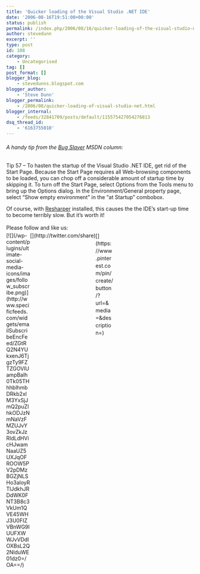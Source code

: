 ```yaml
---
title: 'Quicker loading of the Visual Studio .NET IDE'
date: '2006-08-16T19:51:00+00:00'
status: publish
permalink: /index.php/2006/08/16/quicker-loading-of-the-visual-studio-net-ide
author: stevedunn
excerpt: ''
type: post
id: 108
category:
    - Uncategorised
tag: []
post_format: []
blogger_blog:
    - stevedunns.blogspot.com
blogger_author:
    - 'Steve Dunn'
blogger_permalink:
    - /2006/08/quicker-loading-of-visual-studio-net.html
blogger_internal:
    - /feeds/32841709/posts/default/115575427054276813
dsq_thread_id:
    - '6163755010'
---
```

###### A handy tip from the [Bug Slayer](http://msdn.microsoft.com/msdnmag/issues/03/11/Bugslayer/) MSDN column: 

Tip 57 – To hasten the startup of the Visual Studio .NET IDE, get rid of the Start Page. Because the Start Page requires all Web-browsing components to be loaded, you can chop off a considerable amount of startup time by skipping it. To turn off the Start Page, select Options from the Tools menu to bring up the Options dialog. In the Environment/General property page, select “Show empty environment” in the “at Startup” combobox.

Of course, with [Resharper](http://www.jetbrains.com/resharper/) installed, this causes the the IDE’s start-up time to become terribly slow. But it’s worth it!

<div class="sfsi_Sicons" style="width: 100%; display: inline-block; vertical-align: middle; text-align:left"><div style="margin:0px 8px 0px 0px; line-height: 24px"><span>Please follow and like us:</span></div><div class="sfsi_socialwpr"><div class="sf_subscrbe" style="text-align:left;float:left;width:64px">[![](/wp-content/plugins/ultimate-social-media-icons/images/follow_subscribe.png)](http://www.specificfeeds.com/widgets/emailSubscribeEncFeed/ZGtRQ2N4YUkxenJ6TjgzTy9FZTZGOVlUampBalh0Tk05THhhblhmbDRkb2xlM3YxSjJmQ2puZlhkODJzNmNaVzFMZUJvY3ovZkJzRldLdHVicHJwamNaaUZ5UXJqOFROOW5PV2pDMzBGZjNLSHo3aloyRTlJdkhJRDdWK0FNT3B8c3VkUm1QVE45WHJ3U0FIZVBnWG9lUUFXWWJvVDdIOXBsL2Q2NlduWE01dz0=/OA==/)</div><div class="sf_fb" style="text-align:left;width:98px"><div action="like" class="fb-like" data-layout="button" data-share="true" href="" send="false" showfaces="false" width="180"></div></div><div class="sf_twiter" style="text-align:left;float:left;width:auto">[](http://twitter.com/share)</div><div class="sf_pinit" style="text-align:left;float:left;line-height: 20px;width:47px">[](https://www.pinterest.com/pin/create/button/?url=&media=&description=)</div><div class="sf_google" style="text-align:left;float:left;max-width:62px;min-width:35px;"><div class="g-plusone" data-annotation="none" data-href="" data-size="large"></div></div></div></div>